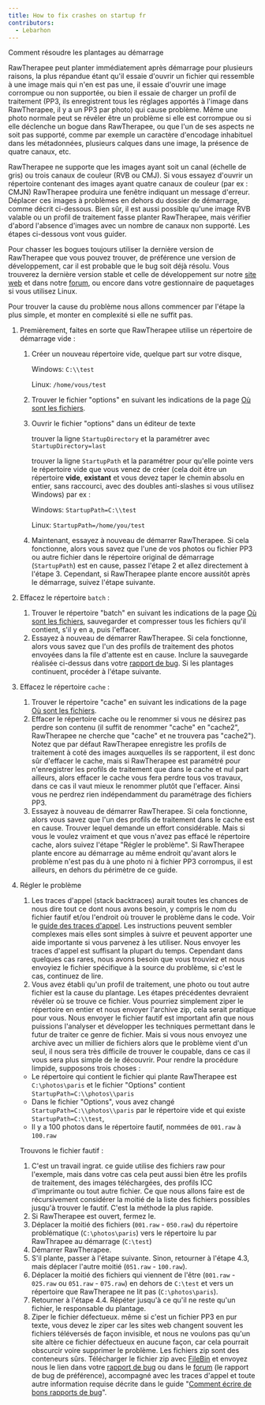 ```yaml
---
title: How to fix crashes on startup fr
contributors:
  - Lebarhon
---
```


<div class="pagetitle">

Comment résoudre les plantages au démarrage

</div>

RawTherapee peut planter immédiatement après démarrage pour plusieurs
raisons, la plus répandue étant qu'il essaie d'ouvrir un fichier qui
ressemble à une image mais qui n'en est pas une, il essaie d'ouvrir une
image corrompue ou non supportée, ou bien il essaie de charger un profil
de traitement (PP3, ils enregistrent tous les réglages apportés à
l'image dans RawTherapee, il y a un PP3 par photo) qui cause problème.
Même une photo normale peut se révéler être un problème si elle est
corrompue ou si elle déclenche un bogue dans RawTherapee, ou que l'un de
ses aspects ne soit pas supporté, comme par exemple un caractère
d'encodage inhabituel dans les métadonnées, plusieurs calques dans une
image, la présence de quatre canaux, etc.

RawTherapee ne supporte que les images ayant soit un canal (échelle de
gris) ou trois canaux de couleur (RVB ou CMJ). Si vous essayez d'ouvrir
un répertoire contenant des images ayant quatre canaux de couleur (par
ex : CMJN) RawTherapee produira une fenêtre indiquant un message
d'erreur. Déplacer ces images à problèmes en dehors du dossier de
démarrage, comme décrit ci-dessous. Bien sûr, il est aussi possible
qu'une image RVB valable ou un profil de traitement fasse planter
RawTherapee, mais vérifier d'abord l'absence d'images avec un nombre de
canaux non supporté. Les étapes ci-dessous vont vous guider.

Pour chasser les bogues toujours utiliser la dernière version de
RawTherapee que vous pouvez trouver, de préférence une version de
développement, car il est probable que le bug soit déjà résolu. Vous
trouverez la dernière version stable et celle de développement sur notre
[site web](http://rawtherapee.com/downloads/) et dans notre
[forum](https://discuss.pixls.us/t/download-rawtherapee-builds-windows-macos-linux-appimage-other/2924),
ou encore dans votre gestionnaire de paquetages si vous utilisez Linux.

Pour trouver la cause du problème nous allons commencer par l'étape la
plus simple, et monter en complexité si elle ne suffit pas.

1.  Premièrement, faites en sorte que RawTherapee utilise un répertoire
    de démarrage vide :
    1.  Créer un nouveau répertoire vide, quelque part sur votre disque,
          
        Windows: `C:\\test`

        Linux: `/home/vous/test`
    2.  Trouver le fichier "options" en suivant les indications de la
        page [Où sont les fichiers](File_Paths/fr.md).
    3.  Ouvrir le fichier "options" dans un éditeur de texte
          
        trouver la ligne `StartupDirectory` et la paramétrer avec
        `StartupDirectory=last`

        trouver la ligne `StartupPath` et la paramétrer pour qu'elle
        pointe vers le répertoire vide que vous venez de créer (cela
        doit être un répertoire **vide**, **existant** et vous devez
        taper le chemin absolu en entier, sans raccourci, avec des
        doubles anti-slashes si vous utilisez Windows) par ex :

        Windows: `StartupPath=C:\\test`

        Linux: `StartupPath=/home/you/test`
    4.  Maintenant, essayez à nouveau de démarrer RawTherapee. Si cela
        fonctionne, alors vous savez que l'une de vos photos ou fichier
        PP3 ou autre fichier dans le répertoire original de démarrage
        (`StartupPath`) est en cause, passez l'étape 2 et allez
        directement à l'étape 3. Cependant, si RawTherapee plante encore
        aussitôt après le démarrage, suivez l'étape suivante.
2.  Effacez le répertoire `batch` :
    1.  Trouver le répertoire "batch" en suivant les indications de la
        page [Où sont les fichiers](File_Paths/fr.md),
        sauvegarder et compresser tous les fichiers qu'il contient, s'il
        y en a, puis l'effacer.
    2.  Essayez à nouveau de démarrer RawTherapee. Si cela fonctionne,
        alors vous savez que l'un des profils de traitement des photos
        envoyées dans la file d'attente est en cause. Inclure la
        sauvegarde réalisée ci-dessus dans votre [rapport de
        bug](How_to_write_useful_bug_reports/fr.md). Si les
        plantages continuent, procéder à l'étape suivante.
3.  Effacez le répertoire `cache` :
    1.  Trouver le répertoire "cache" en suivant les indications de la
        page [Où sont les fichiers](File_Paths/fr.md).
    2.  Effacer le répertoire cache ou le renommer si vous ne désirez
        pas perdre son contenu (il suffit de renommer "cache" en
        "cache2", RawTherapee ne cherche que "cache" et ne trouvera pas
        "cache2"). Notez que par défaut RawTherapee enregistre les
        profils de traitement à coté des images auxquelles ils se
        rapportent, il est donc sûr d'effacer le cache, mais si
        RawTherapee est paramétré pour n'enregistrer les profils de
        traitement que dans le cache et nul part ailleurs, alors effacer
        le cache vous fera perdre tous vos travaux, dans ce cas il vaut
        mieux le renommer plutôt que l'effacer. Ainsi vous ne perdrez
        rien indépendamment du paramétrage des fichiers PP3.
    3.  Essayez à nouveau de démarrer RawTherapee. Si cela fonctionne,
        alors vous savez que l'un des profils de traitement dans le
        cache est en cause. Trouver lequel demande un effort
        considérable. Mais si vous le voulez vraiment et que vous n'avez
        pas effacé le répertoire cache, alors suivez l'étape "Régler le
        problème". Si RawTherapee plante encore au démarrage au même
        endroit qu'avant alors le problème n'est pas du à une photo ni à
        fichier PP3 corrompus, il est ailleurs, en dehors du périmètre
        de ce guide.
4.  Régler le problème
    1.  Les traces d'appel (stack backtraces) aurait toutes les chances
        de nous dire tout ce dont nous avons besoin, y compris le nom du
        fichier fautif et/ou l'endroit où trouver le problème dans le
        code. Voir le [guide des traces
        d'appel](How_to_write_useful_bug_reports/fr#Quand_RawTherapee_se_plante_-_Introduction_aux_traces_d'appel_(stack_backtraces) "wikilink").
        Les instructions peuvent sembler complexes mais elles sont
        simples à suivre et peuvent apporter une aide importante si vous
        parvenez à les utiliser. Nous envoyer les traces d'appel est
        suffisant la plupart du temps. Cependant dans quelques cas
        rares, nous avons besoin que vous trouviez et nous envoyiez le
        fichier spécifique à la source du problème, si c'est le cas,
        continuez de lire.
    2.  Vous avez établi qu'un profil de traitement, une photo ou tout
        autre fichier est la cause du plantage. Les étapes précédentes
        devraient révéler où se trouve ce fichier. Vous pourriez
        simplement ziper le répertoire en entier et nous envoyer
        l'archive zip, cela serait pratique pour vous. Nous envoyer le
        fichier fautif est important afin que nous puissions l'analyser
        et développer les techniques permettant dans le futur de traiter
        ce genre de fichier. Mais si vous nous envoyez une archive avec
        un millier de fichiers alors que le problème vient d'un seul, il
        nous sera très difficile de trouver le coupable, dans ce cas il
        vous sera plus simple de le découvrir. Pour rendre la procédure
        limpide, supposons trois choses :

    - Le répertoire qui contient le fichier qui plante RawTherapee est
      `C:\photos\paris` et le fichier "Options" contient
      `StartupPath=C:\\photos\\paris`
    - Dans le fichier "Options", vous avez changé
      `StartupPath=C:\\photos\\paris` par le répertoire vide et qui
      existe `StartupPath=C:\\test`,
    - Il y a 100 photos dans le répertoire fautif, nommées de `001.raw`
      à `100.raw`

      
    Trouvons le fichier fautif :

    1.  C'est un travail ingrat. ce guide utilise des fichiers raw pour
        l'exemple, mais dans votre cas cela peut aussi bien être les
        profils de traitement, des images téléchargées, des profils ICC
        d'imprimante ou tout autre fichier. Ce que nous allons faire est
        de récursivement considérer la moitié de la liste des fichiers
        possibles jusqu'à trouver le fautif. C'est la méthode la plus
        rapide.
    2.  Si RawTherapee est ouvert, fermez le.
    3.  Déplacer la moitié des fichiers (`001.raw` - `050.raw`) du
        répertoire problématique (`C:\photos\paris`) vers le répertoire
        lu par RawThrapee au démarrage (`C:\test`)
    4.  Démarrer RawTherapee.
    5.  S'il plante, passer à l'étape suivante. Sinon, retourner à
        l'étape 4.3, mais déplacer l'autre moitié (`051.raw` -
        `100.raw`).
    6.  Déplacer la moitié des fichiers qui viennent de l'être
        (`001.raw` - `025.raw` ou `051.raw` - `075.raw`) en dehors de
        `C:\test` et vers un répertoire que RawTherapee ne lit pas
        (`C:\photos\paris`).
    7.  Retourner à l'étape 4.4. Répéter jusqu'à ce qu'il ne reste qu'un
        fichier, le responsable du plantage.
    8.  Ziper le fichier défectueux. même si c'est un fichier PP3 en pur
        texte, vous devez le ziper car les sites web changent souvent
        les fichiers téléversés de façon invisible, et nous ne voulons
        pas qu'un site altère ce fichier défectueux en aucune façon, car
        cela pourrait obscurcir voire supprimer le problème. Les
        fichiers zip sont des conteneurs sûrs. Télécharger le fichier
        zip avec [FileBin](http://filebin.net/) et envoyez nous le lien
        dans votre [rapport de
        bug](How_to_write_useful_bug_reports/fr.md) ou dans le
        [forum](https://discuss.pixls.us/c/software/rawtherapee) (le
        rapport de bug de préférence), accompagné avec les traces
        d'appel et toute autre information requise décrite dans le guide
        "[Comment écrire de bons rapports de
        bug](How_to_write_useful_bug_reports/fr.md)".
